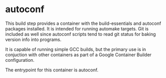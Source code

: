 # autoconf

This build step provides a container with the build-essentials and autoconf
packages installed. It is intended for running automake targets. Git is included
as well since autoconf scripts tend to read git status for baking version info
into programs.

It is capable of running simple GCC builds, but the primary use is in conjuction
with other containers as part of a Google Container Builder configuration.

The entrypoint for this container is autoconf.
